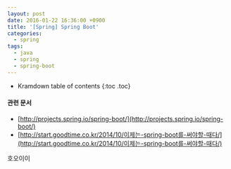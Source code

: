 ```yaml
---
layout: post
date: 2016-01-22 16:36:00 +0900
title: '[Spring] Spring Boot'
categories:
  - spring
tags:
  - java
  - spring
  - spring-boot
---
```


* Kramdown table of contents
{:toc .toc}

#### 관련 문서

- [http://projects.spring.io/spring-boot/](http://projects.spring.io/spring-boot/)
- [http://start.goodtime.co.kr/2014/10/이제는-spring-boot를-써야할-때다/](http://start.goodtime.co.kr/2014/10/이제는-spring-boot를-써야할-때다/)


호오이이
